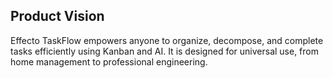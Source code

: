 ## Product Vision
Effecto TaskFlow empowers anyone to organize, decompose, and complete tasks efficiently using Kanban and AI. It is designed for universal use, from home management to professional engineering.
